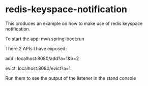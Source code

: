 # redis-keyspace-notification
This produces an example on how to make use of redis keyspace notification.

To start the app:
mvn spring-boot:run

There 2 APIs I have exposed:

add : localhost:8080/add?a=1&b=2

evict: localhost:8080/evict?a=1

Run them to see the output of the listener in the stand console
